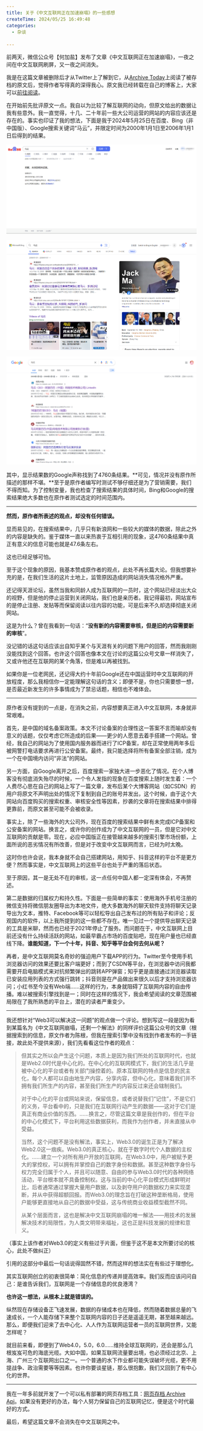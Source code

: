 ```yaml
---
title: 关于《中文互联网正在加速崩塌》的一些感想
createTime: 2024/05/25 16:49:48
categories:
  - 杂谈

---
```


前两天，微信公众号【何加盐】发布了文章《中文互联网正在加速崩塌》，一夜之间在中文互联网刷屏，又一夜之间消失。

我是在这篇文章被删除后才从Twitter上了解到它，从[Archive Today](https://archive.md/HoGem)上阅读了被存档的原文后，觉得作者写得真的深得我心。原文我已经转载在自己的博客上，大家可以[前往阅读](/blogs/chinese-internet-collapse-reprint.html)。

在开始前先批评原文一点。我自以为比较了解互联网的动向，但原文给出的数据让我有些意外。我一直觉得，十几、二十年前一些大公司运营的网站的内容应该还是存在的。事实也印证了我的想法，下面是我于2024年5月25日在百度、Bing（非中国版）、Google搜索关键词“马云”，并限定时间为2000年1月1日至2006年1月1日后得到的结果。

![Alt text](../images/422a0563932f57cd692f20992bf5ba9b.png)

![Alt text](../images/c5100754a1ed190b265baddc79603ef3.png)

![Alt text](../images/fa140e6215ff2fd25b5f4bccb26b2915.png)

其中，显示结果数的Google声称找到了4760条结果。**可见，情况并没有原作所描述的那样不堪。**至于是原作者编写时测试不够仔细还是为了营销需要，我们不得而知。为了控制变量，我也检查了搜索结果的具体时间，Bing和Google的搜索结果绝大多数也在原作者测试选定的时间范围内。

---

**然而，原作者所表述的观点，却没有任何错误。**

显而易见的，在搜索结果中，几乎只有新浪网和一些较大的媒体的数据，除此之外的内容是缺失的。鉴于媒体一直以来热衷于互相引用的现象，这4760条结果中真正有意义的信息可能也就是47.6条左右。

这也已经足够可怕。

至于这个现象的原因，我基本赞成原作者的观点，此处不再长篇大论。但我想要补充的是，在我们生活的这片土地上，监管原因造成的网站消失情况格外严重。

还记得天涯论坛，虽然当我和同龄人成为互联网的一员时，这个网站已经淡出大众的视野，但是他的停止运营到关闭网站，我们也是亲历者。我记得最初，网站宣布的是停止注册、发贴等而保留阅读以往内容的功能，可是后来不久却选择彻底关闭网站。

这是为什么？曾在我看到一句话：“**没有新的内容需要审核，但是旧的内容需要新的审核**”。

没记错的话这句话应该出自知乎某个与天涯有关的问题下用户的回答，然而我刚刚没能找到这个回答。也许这个回答也像本文在讨论的这篇公众号文章一样消失了，又或许他还在互联网的某个角落，但是难以再被找到。

如果你是一位老网民，还记得大约十年前Google还在中国运营时中文互联网的开放程度，那么我相信你一定能理解这句话的含义；即便不是，你也只需要想一想，是否最近新发生的许多事情成为了禁忌话题，相信也不难体会。

---

原作者没有提到的一点是，在消失之前，内容想要真正进入中文互联网，本身就非常艰难。

首先，是中国的域名备案政策。本文不讨论备案的合理性这一答案不言而喻却没有意义的话题，仅仅考虑它所造成的后果——更少的人愿意去着手搭建一个网站。曾经，我自己的网站为了使用国内服务器而进行了ICP备案，却在正常使用两年多后被网警打电话要求再进行公安备案。最终，我只能选择将所有备案全部注销，成为一个在中国境内访问“非法”的网站。

另一方面，自Google离开之后，百度搜索一家独大进一步恶化了情况。在个人博客没有彻底消失殆尽的时候，一个令人发指的现象在百度搜索上随时发生着：一个人费尽心思在自己的网站上写了一篇文章，发布后某个大博客网站（如CSDN）的用户将原文不声明出处的情况下复制到自己的账号并发出，这个时候，由于这个大网站向百度购买的搜索权重、审核安全性等因素，抄袭的文章将在搜索结果中排得更靠前，而原文甚至可能不会被收录。

事实上，除了一些海外的大公司外，现在百度的搜索结果中鲜有未完成ICP备案和公安备案的网站。换言之，或许你的创作成为了中文互联网的一员，但是它对中文互联网的贡献是零。现在，必应中国版正在接管越来越多的搜索引擎市场份额，上面所说的恶劣情况有所改善，但是对于改变中文互联网而言，已经为时太晚。

这时你也许会说，我本身就不会自己搭建网站，用知乎、抖音这样的平台不是更方便？然而事实是，中文互联网上的这些平台也处于严重的落后状态。

至于原因，其一是无处不在的审核，这一点任何中国人都一定深有体会，不再赘述。

第二是数据的归属权力和持久性。下面是一些简单的事实：使用海外手机号注册的微信支持将微信朋友圈导出为本地文件，绝大多数海外的聊天软件支持将聊天记录导出为文本，推特、Facebook等可以轻松导出自己发布过的所有贴子和评论；反观国内的软件，以上我所提到的这一些都不存在。唯一见过一个提供导出聊天记录的工具是米聊，然而也已经于2021年停止了服务。而问题在于，中文互联网上目前还没有什么持续活跃的网站，如最早霸占市场的百度贴吧，现在用户量也已经直线下降。**谁能知道，下一个十年，抖音、知乎等平台会何去何从呢？**

再者，是中文互联网莫名奇妙的强迫用户下载APP的行为。Twitter至今使用手机浏览器访问的效果还要比客户端更好；而到了CSDN等平台，在浏览器中访问我都需要开启电脑模式来对抗频繁弹出的跳转APP弹窗；知乎更是直接通过浏览器读取已安装应用列表的方式强行跳转；抖音则是在产品做出来很久以后才支持浏览器访问；小红书至今没有Web端……这样的行为，本身就阻碍了互联网内容的自由传播。难以被搜索引擎找到是一；同时在这样的情况下，我会希望阅读的文章范围被局限在了我所熟悉的平台上，潜在的读者严重变少。

---

我还想针对“Web3可以解决这一问题”的观点做一个评论。想到写这一段是因为看到某篇名为《中文互联网崩塌，还剩一个解法》的同样评价这篇公众号的文章（根据搜索到的信息，原文作者为陈根，但我在搜索引擎中没有找到作者发布的一手链接，故此处不提供来源），我们先看看这位作者的观点：

> 但其实之所以会产生这个问题，本质上是因为我们所处的互联网时代，也就是Web2.0时代是中心化的。在中心化的互联网模式下，我们的生活几乎是被中心化的平台或者有关部门操控着的。原本互联网的特点是信息的民主化，每个人都可以自由地生产内容，分享内容，但中心化，意味着我们并不拥有我们所生产的内容，甚至我们所生产的内容反过来还会辖制我们。
>
> 对于中心化的平台或网站来说，保留信息，或者说替我们“记住”，不是它们的义务，平台看中的，只是我们在互联网行动产生的数据——这对于它们是真正有商业价值的东西。……换言之，尽管这篇文章是我创作的，但在平台的中心化模式下，平台利用这些数据获利，而我作为创作者，并未直接从中受益。
>
> 当然，这个问题不是没有解法，事实上，Web3.0的诞生正是为了解决Web2.0这一痼疾。Web3.0的真正核心，就在于数字时代个人数据的主权化。……建立一个对所有用户开放的互联网，在Web3.0中，用户被赋予更大的掌控权，可以拥有并掌控自己的数字身份和数据。甚至这种数字身份与权力完全归属于个人，并且可以随意、自由的参与Web3.0时代的各种网络活动，平台根本就不具备控制权。这与当前的中心化平台模式形成鲜明对比，后者通常通过掌握大量用户数据，以及剥夺用户的数据权力来实现垄断，并从中获得超额回报。而Web3.0的理念旨在打破这种垄断格局，使用户能够更直接地从自己的数据中受益，这与传统商业收益模型截然不同。
>
> 从某个层面而言，这也是解决中文互联网崩塌的唯一解法——用技术的发展解决技术的局限性，为人类文明带来福祉，这也正是科技发展的规律和意义。

（事实上该作者对Web3.0的定义有些过于片面，但鉴于这不是本文所要讨论的核心，此处不做纠正）

引用的这部分中最后一句话说得固然不错，然而这样的想法实在有些过于理想化。

其实互联网创立的初衷很简单：简化信息的传递并提高效率。我们反而应该问问自己：是谁告诉我们，互联网是一个存储信息的优良港湾？

**也许这一想法，从根本上就是错误的。**

纵然现在存储设备正飞速发展，数据的存储成本也在降低，然而随着数据总量的飞速成长，一个人能存储下来整个互联网内容的日子还是遥遥无期，甚至越来越远。那么，即便我们迎来了去中心化、人人作为互联网运营者一员的互联网世界，又能怎样呢？

就目前来看，即便到了Web4.0，5.0，6.0……维持全球互联网的，还会是那么几根岌岌可危的海底光缆。大如中国，如果互联网流量要出境，也必须经过北京、上海、广州三个互联网出口之一。一个普通的水下作业都可能失误破坏光缆，更不用提战争、政治需要等等因素。也许你要谈星链，那么很抱歉，我们又回到了有中心化的世界。

---

我在一年多前就开发了一个可以私有部署的网页存档工具：[网页存档 Archive Api](https://github.com/yxzlwz/archive-api)。如果没有更好的办法，每个人努力保留自己的互联网记忆，便是这个时代最好的方式。

最后，希望这篇文章不会消失在中文互联网之中。
